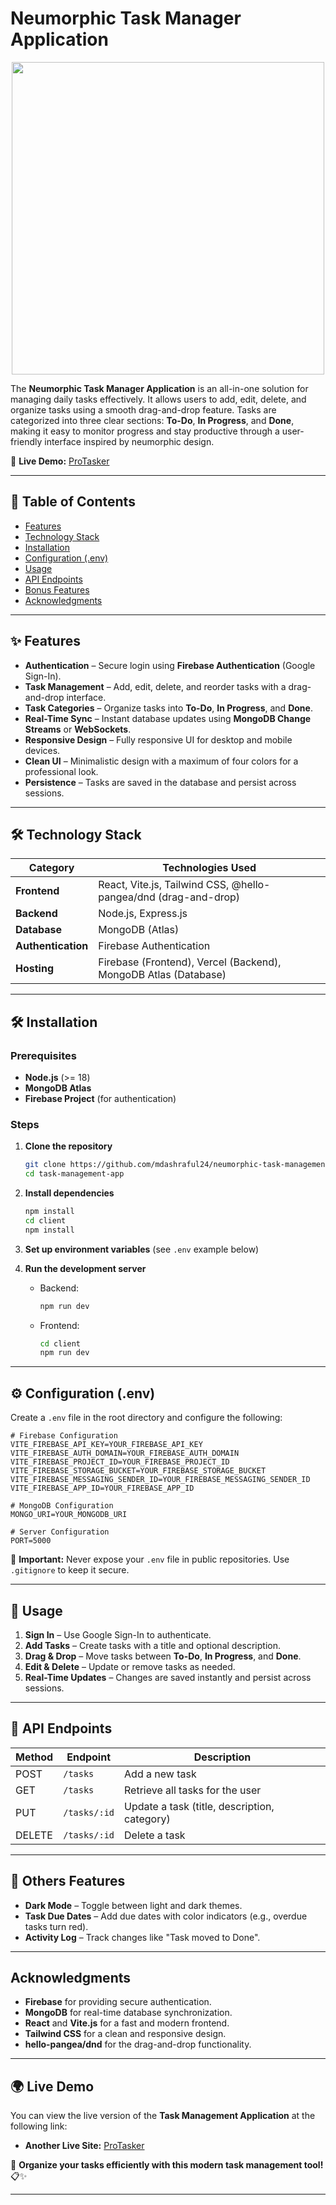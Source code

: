 # Neumorphic Task Manager Application

<div align="center">
  <img height="500" src="https://drive.google.com/uc?export=view&id=1BylRZzneKWSa1UiO_HUQ3DKvu1hTH9tK" />
</div>

The **Neumorphic Task Manager Application** is an all-in-one solution for managing daily tasks effectively. It allows users to add, edit, delete, and organize tasks using a smooth drag-and-drop feature. Tasks are categorized into three clear sections: **To-Do**, **In Progress**, and **Done**, making it easy to monitor progress and stay productive through a user-friendly interface inspired by neumorphic design.

🚀 **Live Demo:** [ProTasker](https://neumorphictaskmanager.web.app/)

---

## 📖 Table of Contents

- [Features](#features)
- [Technology Stack](#technology-stack)
- [Installation](#installation)
- [Configuration (.env)](#configuration-env)
- [Usage](#usage)
- [API Endpoints](#api-endpoints)
- [Bonus Features](#bonus-features)
- [Acknowledgments](#acknowledgments)

---

## ✨ Features

- **Authentication** – Secure login using **Firebase Authentication** (Google Sign-In).
- **Task Management** – Add, edit, delete, and reorder tasks with a drag-and-drop interface.
- **Task Categories** – Organize tasks into **To-Do**, **In Progress**, and **Done**.
- **Real-Time Sync** – Instant database updates using **MongoDB Change Streams** or **WebSockets**.
- **Responsive Design** – Fully responsive UI for desktop and mobile devices.
- **Clean UI** – Minimalistic design with a maximum of four colors for a professional look.
- **Persistence** – Tasks are saved in the database and persist across sessions.

---

## 🛠️ Technology Stack

| Category           | Technologies Used                                                 |
| ------------------ | ----------------------------------------------------------------- |
| **Frontend**       | React, Vite.js, Tailwind CSS, @hello-pangea/dnd (drag-and-drop) |
| **Backend**        | Node.js, Express.js                                               |
| **Database**       | MongoDB (Atlas)                                          |
| **Authentication** | Firebase Authentication                                           |                             |
| **Hosting**        | Firebase (Frontend), Vercel (Backend), MongoDB Atlas (Database)             |

---

## 🛠 Installation

### Prerequisites

- **Node.js** (>= 18)
- **MongoDB Atlas**
- **Firebase Project** (for authentication)

### Steps

1. **Clone the repository**

   ```sh
   git clone https://github.com/mdashraful24/neumorphic-task-management-app-client.git
   cd task-management-app
   ```

2. **Install dependencies**

   ```sh
   npm install
   cd client
   npm install
   ```

3. **Set up environment variables** (see `.env` example below)

4. **Run the development server**

   - Backend:
     ```sh
     npm run dev
     ```
   - Frontend:
     ```sh
     cd client
     npm run dev
     ```

---

## ⚙️ Configuration (.env)

Create a `.env` file in the root directory and configure the following:

```env
# Firebase Configuration
VITE_FIREBASE_API_KEY=YOUR_FIREBASE_API_KEY
VITE_FIREBASE_AUTH_DOMAIN=YOUR_FIREBASE_AUTH_DOMAIN
VITE_FIREBASE_PROJECT_ID=YOUR_FIREBASE_PROJECT_ID
VITE_FIREBASE_STORAGE_BUCKET=YOUR_FIREBASE_STORAGE_BUCKET
VITE_FIREBASE_MESSAGING_SENDER_ID=YOUR_FIREBASE_MESSAGING_SENDER_ID
VITE_FIREBASE_APP_ID=YOUR_FIREBASE_APP_ID

# MongoDB Configuration
MONGO_URI=YOUR_MONGODB_URI

# Server Configuration
PORT=5000
```

🚨 **Important:** Never expose your `.env` file in public repositories. Use `.gitignore` to keep it secure.

---

## 🚀 Usage

1. **Sign In** – Use Google Sign-In to authenticate.
2. **Add Tasks** – Create tasks with a title and optional description.
3. **Drag & Drop** – Move tasks between **To-Do**, **In Progress**, and **Done**.
4. **Edit & Delete** – Update or remove tasks as needed.
5. **Real-Time Updates** – Changes are saved instantly and persist across sessions.

---

## 📄 API Endpoints

| Method | Endpoint        | Description                          |
| ------ | --------------- | ------------------------------------ |
| POST   | `/tasks`        | Add a new task                       |
| GET    | `/tasks`        | Retrieve all tasks for the user      |
| PUT    | `/tasks/:id`    | Update a task (title, description, category) |
| DELETE | `/tasks/:id`    | Delete a task                        |

---

## 🎁 Others Features

- **Dark Mode** – Toggle between light and dark themes.
- **Task Due Dates** – Add due dates with color indicators (e.g., overdue tasks turn red).
- **Activity Log** – Track changes like "Task moved to Done".

---

## Acknowledgments

- **Firebase** for providing secure authentication.
- **MongoDB** for real-time database synchronization.
- **React** and **Vite.js** for a fast and modern frontend.
- **Tailwind CSS** for a clean and responsive design.
- **hello-pangea/dnd** for the drag-and-drop functionality.

---

## 🌍 Live Demo

You can view the live version of the **Task Management Application** at the following link:

- **Another Live Site:** [ProTasker](https://neumorphictaskmanager.firebaseapp.com/)

🚀 **Organize your tasks efficiently with this modern task management tool!** 📋✨

---
